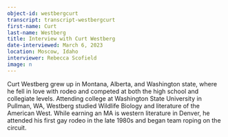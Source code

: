 ```yaml
---
object-id: westbergcurt 
transcript: transcript-westbergcurt 
first-name: Curt
last-name: Westberg
title: Interview with Curt Westberg
date-interviewed: March 6, 2023
location: Moscow, Idaho
interviewer: Rebecca Scofield
image: n
---
```

Curt Westberg grew up in Montana, Alberta, and Washington state, where he fell in love with rodeo and competed at both the high school and collegiate levels. Attending college at Washington State University in Pullman, WA, Westberg studied Wildlife Biology and literature of the American West. While earning an MA is western literature in Denver, he attended his first gay rodeo in the late 1980s and began team roping on the circuit.
